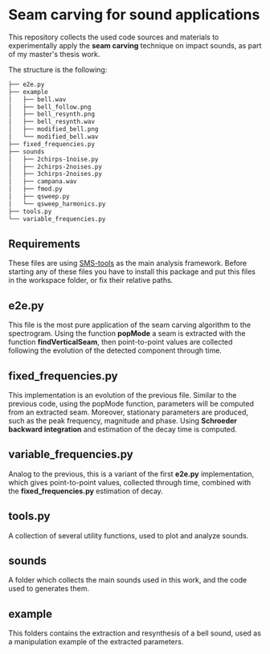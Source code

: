 # Seam carving for sound applications

This repository collects the used code sources and materials to experimentally apply the **seam carving** technique on impact sounds, as part of my master's thesis work.

The structure is the following:

```bash
├── e2e.py
├── example
│   ├── bell.wav
│   ├── bell_follow.png
│   ├── bell_resynth.png
│   ├── bell_resynth.wav
│   ├── modified_bell.png
│   └── modified_bell.wav
├── fixed_frequencies.py
├── sounds
│   ├── 2chirps-1noise.py
│   ├── 2chirps-2noises.py
│   ├── 3chirps-2noises.py
│   ├── campana.wav
│   ├── fmod.py
│   ├── qsweep.py
│   └── qsweep_harmonics.py
├── tools.py
└── variable_frequencies.py
```



## Requirements

These files are using [SMS-tools](https://github.com/MTG/sms-tools) as the main analysis framework. Before starting any of these files you have to install this package and put this files in the workspace folder, or fix their relative paths.



## e2e.py

This file is the most pure application of the seam carving algorithm to the spectrogram. Using the function **popMode** a seam is extracted with the function **findVerticalSeam**, then point-to-point values are collected following the evolution of the detected component through time.

## fixed_frequencies.py

This implementation is an evolution of the previous file. Similar to the previous code, using the popMode function, parameters will be computed from an extracted seam. Moreover, stationary parameters are produced, such as the peak frequency, magnitude and phase. Using **Schroeder backward integration** and estimation of the decay time is computed. 

## variable_frequencies.py

Analog to the previous, this is a variant of the first **e2e.py** implementation, which gives point-to-point values, collected through time, combined with the **fixed_frequencies.py** estimation of decay.

## tools.py

A collection of several utility functions, used to plot and analyze sounds.

## sounds

A folder which collects the main sounds used in this work, and the code used to generates them.

## example

This folders contains the extraction and resynthesis of a bell sound, used as a manipulation example of the extracted parameters.